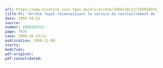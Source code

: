 ```yaml
---
url: https://www.ejustice.just.fgov.be/eli/arrete/1950/10/23/1950102311/justel
title-fr: "Arrêté royal reconnaissant le service du ravitaillement de la Société Nationale des Chemins de Fer belges, comme association reconnue de résistants civils, conformément à l'article 9 de l'arrêté-loi du 24 décembre 1946 organisant le statut des résistants civils et réfractaires"
date: 1950-10-23
source:
number: 1950102311
page: 7876
case: 1950-10-23/11
publication: 1950-11-09
starts:
modifies:
pdf-original:
pdf-consolidated:
---
```


